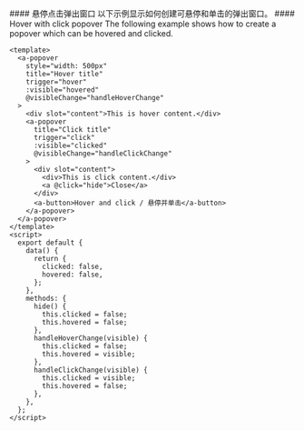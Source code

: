 <cn>
#### 悬停点击弹出窗口
以下示例显示如何创建可悬停和单击的弹出窗口。
</cn>

<us>
#### Hover with click popover
The following example shows how to create a popover which can be hovered and clicked.
</us>

```tpl
<template>
  <a-popover
    style="width: 500px"
    title="Hover title"
    trigger="hover"
    :visible="hovered"
    @visibleChange="handleHoverChange"
  >
    <div slot="content">This is hover content.</div>
    <a-popover
      title="Click title"
      trigger="click"
      :visible="clicked"
      @visibleChange="handleClickChange"
    >
      <div slot="content">
        <div>This is click content.</div>
        <a @click="hide">Close</a>
      </div>
      <a-button>Hover and click / 悬停并单击</a-button>
    </a-popover>
  </a-popover>
</template>
<script>
  export default {
    data() {
      return {
        clicked: false,
        hovered: false,
      };
    },
    methods: {
      hide() {
        this.clicked = false;
        this.hovered = false;
      },
      handleHoverChange(visible) {
        this.clicked = false;
        this.hovered = visible;
      },
      handleClickChange(visible) {
        this.clicked = visible;
        this.hovered = false;
      },
    },
  };
</script>
```
